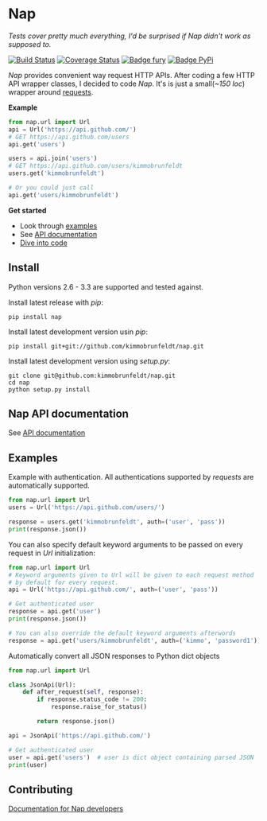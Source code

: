 # Nap

*Tests cover pretty much everything, I'd be surprised if Nap didn't work as supposed to.*

[![Build Status](https://travis-ci.org/kimmobrunfeldt/nap.png?branch=master)](https://travis-ci.org/kimmobrunfeldt/nap)
[![Coverage Status](https://coveralls.io/repos/kimmobrunfeldt/nap/badge.png?branch=master)](https://coveralls.io/r/kimmobrunfeldt/nap?branch=master)
[![Badge fury](https://badge.fury.io/py/nap.png)](https://badge.fury.io/py/nap.png)
[![Badge PyPi](https://pypip.in/d/nap/badge.png)](https://pypip.in/d/nap/badge.png)

*Nap* provides convenient way request HTTP APIs. After coding a few HTTP API wrapper classes, I decided to code *Nap*. It's is just a small(*~150 loc*) wrapper around [requests][].

**Example**

```python
from nap.url import Url
api = Url('https://api.github.com/')
# GET https://api.github.com/users
api.get('users')

users = api.join('users')
# GET https://api.github.com/users/kimmobrunfeldt
users.get('kimmobrunfeldt')

# Or you could just call
api.get('users/kimmobrunfeldt')
```

**Get started**

* Look through [examples](#examples)
* See [API documentation](docs/nap-api.md)
* [Dive into code](nap/url.py)


## Install

Python versions 2.6 - 3.3 are supported and tested against.

Install latest release with *pip*:

    pip install nap

Install latest development version usin *pip*:

    pip install git+git://github.com/kimmobrunfeldt/nap.git

Install latest development version using *setup.py*:

    git clone git@github.com:kimmobrunfeldt/nap.git
    cd nap
    python setup.py install

## Nap API documentation

See [API documentation](docs/nap-api.md)

## Examples

Example with authentication. All authentications supported by *requests* are automatically supported.

```python
from nap.url import Url
users = Url('https://api.github.com/users/')

response = users.get('kimmobrunfeldt', auth=('user', 'pass'))
print(response.json())
```

You can also specify default keyword arguments to be passed on every request in *Url* initialization:

```python
from nap.url import Url
# Keyword arguments given to Url will be given to each request method
# by default for every request.
api = Url('https://api.github.com/', auth=('user', 'pass'))

# Get authenticated user
response = api.get('user')
print(response.json())

# You can also override the default keyword arguments afterwords
response = api.get('users/kimmobrunfeldt', auth=('kimmo', 'password1'))
```

Automatically convert all JSON responses to Python dict objects

```python
from nap.url import Url

class JsonApi(Url):
    def after_request(self, response):
        if response.status_code != 200:
            response.raise_for_status()

        return response.json()

api = JsonApi('https://api.github.com/')

# Get authenticated user
user = api.get('users')  # user is dict object containing parsed JSON
print(user)
```


## Contributing

[Documentation for Nap developers](docs/)

[requests]: http://docs.python-requests.org/en/latest/     "Requests"
